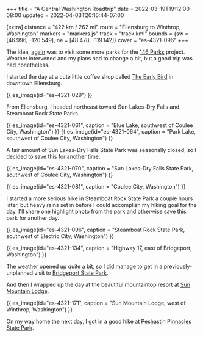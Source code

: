+++
title = "A Central Washington Roadtrip"
date = 2022-03-19T19:12:00-08:00
updated = 2022-04-03T20:16:44-07:00

[extra]
distance = "422 km / 262 mi"
route = "Ellensburg to Winthrop, Washington"
markers = "markers.js"
track = "track.kml"
bounds = {sw = [46.996, -120.549], ne = [48.478, -119.142]}
cover = "es-4321-096"
+++

The idea, [again](../01-14-eastern-washington/) was to visit some more parks for the [146 Parks](https://146parks.blog) project. Weather intervened and my plans had to change a bit, but a good trip was had nonetheless.

<!-- more -->

I started the day at a cute little coffee shop called [The Early Bird](https://earlybirdeatery.com) in downtown Ellensburg.

{{ es_image(id="es-4321-029") }}

From Ellensburg, I headed northeast toward Sun Lakes-Dry Falls and Steamboat Rock State Parks.

{{ es_image(id="es-4321-061", caption = "Blue Lake, southwest of Coulee City, Washington") }}
{{ es_image(id="es-4321-064", caption = "Park Lake, southwest of Coulee City, Washington") }}

A fair amount of Sun Lakes-Dry Falls State Park was seasonally closed, so I decided to save this for another time.

{{ es_image(id="es-4321-070", caption = "Sun Lakes-Dry Falls State Park, southwest of Coulee City, Washington") }}

{{ es_image(id="es-4321-081", caption = "Coulee City, Washington") }}

I started a more serious hike in Steamboat Rock State Park a couple hours later, but heavy rains set in before I could accomplish my hiking goal for the day. I'll share one highlight photo from the park and otherwise save this park for another day.

{{ es_image(id="es-4321-096", caption = "Steamboat Rock State Park, southwest of Electric City, Washington") }}

{{ es_image(id="es-4321-134", caption = "Highway 17, east of Bridgeport, Washington") }}

The weather opened up quite a bit, so I did manage to get in a previously-unplanned visit to [Bridgeport State Park](https://146parks.blog/bridgeport/).

And then I wrapped up the day at the beautiful mountaintop resort at [Sun Mountain Lodge](https://www.sunmountainlodge.com).

{{ es_image(id="es-4321-171", caption = "Sun Mountain Lodge, west of Winthrop, Washington") }}

On my way home the next day, I got in a good hike at [Peshastin Pinnacles State Park](https://146parks.blog/peshastin-pinnacles/).
